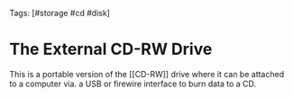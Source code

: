 Tags: [#storage #cd #disk]

# The External CD-RW Drive

This is a portable version of the [[CD-RW]] drive where it can be attached to a computer via. a USB or firewire interface to burn data to a CD.